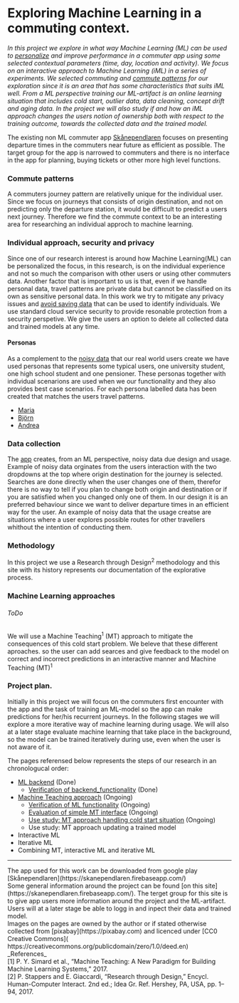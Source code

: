 # Exploring Machine Learning in a commuting context.
*In this project we explore in what way Machine Learning (ML) can be used to [personalize](#individual-approach-security-and-privacy) and improve performance in a commuter app using some selected contextual parameters (time, day, location and activity). We focus on an interactive approach to Machine Learning (iML) in a series of experiments. We selected commuting and [commute patterns](#Commute-patterns) for our exploration since it is an area that has some characteristics that suits iML well. From a ML perspective training our ML-artifact is an online learning situation that includes cold start, outlier data, data cleaning, concept drift and aging data. In the project we will also study if and how an iML approach changes the users notion of ownership both with respect to the training outcome, towards the collected data and the trained model.*

The existing non ML commuter app [Skånependlaren](https://play.google.com/store/apps/details?id=se.k3larra.alvebuss&hl=sv) focuses on presenting departure times in the commuters near future as efficient as possible. The target group for the app is narrowed to commuters and there is no interface in the app for planning, buying tickets or other more high level functions.

### Commute patterns
A commuters journey pattern are relativelly unique for the individual user. Since we focus on journeys that consists of origin destination, and not on predicting only the departure station, it would be difficult to predict a users next journey. Therefore we find the commute context to be an interesting area for researching an individual approch to machine learning.

### Individual approach, security and privacy
Since one of our research interest is around how Machine Learning(ML) can be personalized the focus, in this research, is on the individual experience and not so much the comparison with other users or using other commuters data. Another factor that is important to us is that, even if we handle personal data, travel patterns are private data but cannot be classified on its own as sensitive personal data. In this work we try to mitigate any privacy issues and [avoid saving data](https://skanependlaren.firebaseapp.com) that can be used to identify individuals. We use standard cloud service security to provide resonable protection from a security perspetive. We give the users an option to delete all collected data and trained models at any time.

#### Personas
As a complement to the [noisy data](#Data-collection) that our real world users create we have used personas that represents some typical users, one university student, one high school student and one pensioner. These personas together with individual scenarions are used when we our functionality and they also provides best case scenarios. For each persona labelled data has been created that matches the users travel patterns.

* [Maria](personas/Maria.md)
* [Björn](personas/Bjorn.md)
* [Andrea](personas/Andrea.md)

### Data collection
The [app](https://skanependlaren.firebaseapp.com/) creates, from an ML perspective, noisy data due design and usage. Example of noisy data orginates from the users interaction with the two dropdowns at the top where origin destination for the journey is selected. Searches are done directly when the user changes one of them, therefor there is no way to tell if you plan to change both origin and destination or if you are satisfied when you changed only one of them. In our design it is an preferred behaviour since we want to deliver departure times in an efficient way for the user. An example of noisy data that the usage creatse are situations where a user explores possible routes for other travellers whithout the intention of conducting them.

### Methodology
In this project we use a Research through Design<sup>2</sup> methodology and this site with its history represents our documentation of the explorative process.

### Machine Learning approaches
###### ToDo
 We will use a Machine Teaching<sup>1</sup> (MT) approach to mitigate the consequences of this cold start problem.
We beleve that these different aproaches. so the user can add searces and give feedback to the model on correct and incorrect predictions in an interactive manner
and Machine Teaching (MT)<sup>1</sup>

### Project plan.
Initially in this project we will focus on the commuters first encounter with the app and the task of training an ML-model so the app can make predictions for her/his recurrent journeys. In the following stages we will explore a more iterative way of machine learning during usage. We will also at a later stage evaluate machine learning that take place in the background, so the model can be trained iteratively during use, even when the user is not aware of it.

The pages referensed below represents the steps of our research in an chronologucal order:
* [ML backend](backend/backend.md) (Done)
  * [Verification of backend_functionality](backend/backend.md#Verification-of-backend-functionality) (Done)
* [Machine Teaching approach](#Initial-MT-research-approach) (Ongoing)
  * [Verification of ML functionality](#Verification_of_ML_functionality) (Ongoing)
  * [Evaluation of simple MT interface](#Evaluation_of_MT_interface) (Ongoing)
  * [Use study: MT approach handling cold start situation](#User_study_MT_approach_handling_cold_start_situation) (Ongoing)
  * Use study: MT approach updating a trained model
* Interactive ML
* Iterative ML
* Combining MT, interactive ML and iterative ML

<hr>
The app used for this work can be downloaded from google play [Skånependlaren](https://skanependlaren.firebaseapp.com/) <br/>
Some general information around the project can be found [on this site](https://skanependlaren.firebaseapp.com/). The terget group for this site is to give app users more information around the project and the ML-artifact. Users will at a later stage be able to logg in and inpect their data and trained model.<br/>
Images on the pages are owned by the author or if stated otherwise collected from [pixabay](https://pixabay.com) and licenced under [CC0 Creative Commons]( https://creativecommons.org/publicdomain/zero/1.0/deed.en)<br/>
_References_<br/>
[1] P. Y. Simard et al., “Machine Teaching: A New Paradigm for Building Machine Learning Systems,” 2017.<br/>
[2] P. Stappers and E. Giaccardi, “Research through Design,” Encycl. Human-Computer Interact. 2nd ed.; Idea Gr. Ref. Hershey, PA, USA, pp. 1–94, 2017.
